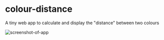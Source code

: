 # colour-distance
A tiny web app to calculate and display the "distance" between two colours

![screenshot-of-app](https://user-images.githubusercontent.com/8693463/229868458-343ee81a-7e3e-4227-bc01-fe915faaf747.png)
